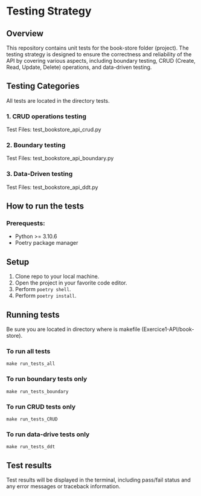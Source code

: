 # Testing Strategy

## Overview
This repository contains unit tests for the book-store folder (project). The testing strategy is designed to ensure the correctness and reliability of the API by covering various aspects, including boundary testing, CRUD (Create, Read, Update, Delete) operations, and data-driven testing.

## Testing Categories
All tests are located in the directory tests.
### 1. CRUD operations testing
Test Files: test_bookstore_api_crud.py

### 2. Boundary testing
Test Files: test_bookstore_api_boundary.py

### 3. Data-Driven testing
Test Files: test_bookstore_api_ddt.py

## How to run the tests
### Prerequests:
- Python >= 3.10.6
- Poetry package manager

## Setup 
1. Clone repo to your local machine.
2. Open the project in your favorite code editor.
3. Perform ```poetry shell```.
4. Perform ```poetry install```.

## Running tests
Be sure you are located in directory where is makefile (Exercice1-API/book-store). 

### To run all tests
```make run_tests_all```

### To run boundary tests only
```make run_tests_boundary```

### To run CRUD tests only
```make run_tests_CRUD```

### To run data-drive tests only
```make run_tests_ddt```


## Test results
Test results will be displayed in the terminal, including pass/fail status and any error messages or traceback information.
